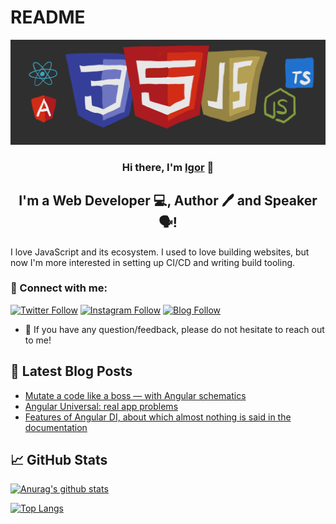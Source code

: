# README

![](apps/readme/src/assets/image.png)

<h3 align="center">
Hi there, I'm <a href="https://blog.katsuba.dev/" target="_blank" rel="noreferrer">Igor</a> 👋
</h3>

<h2 align="center">
I'm a Web Developer 💻, Author 🖊 and Speaker 🗣!
</h2> 

I love JavaScript and its ecosystem. I used to love building websites, but now I'm more interested in setting up CI/CD and writing build tooling.

### 🤝 Connect with me:

[![Twitter Follow](https://img.shields.io/badge/Twitter-1DA1F2?style=for-the-badge&logo=twitter&logoColor=white)](https://twitter.com/katsuba_igor)
[![Instagram Follow](https://img.shields.io/badge/Instagram-E4405F?style=for-the-badge&logo=instagram&logoColor=white)](https://www.instagram.com/igor.katsuba/)
[![Blog Follow](https://img.shields.io/badge/Medium-12100E?style=for-the-badge&logo=medium&logoColor=white)](https://blog.katsuba.dev)
- 💬 If you have any question/feedback, please do not hesitate to reach out to me!

## 📝 Latest Blog Posts

- [Mutate a code like a boss — with Angular schematics](https://medium.com/its-tinkoff/mutate-a-code-like-a-boss-with-angular-schematics-ec3415712d5)
- [Angular Universal: real app problems](https://medium.com/its-tinkoff/angular-universal-real-app-problems-b008b80396b4)
- [Features of Angular DI, about which almost nothing is said in the documentation](https://medium.com/its-tinkoff/features-of-angular-di-about-which-almost-nothing-is-said-in-the-documentation-45ef8485742a)

## 📈 GitHub Stats 

[![Anurag's github stats](https://github-readme-stats.vercel.app/api?username=IKatsuba)](https://github.com/IKatsuba)

[![Top Langs](https://github-readme-stats.vercel.app/api/top-langs/?username=IKatsuba&layout=compact)](https://github.com/IKatsuba)
